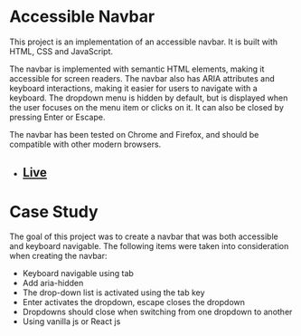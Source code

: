 # Accessible Navbar

This project is an implementation of an accessible navbar. It is built with HTML, CSS and JavaScript.

The navbar is implemented with semantic HTML elements, making it accessible for screen readers. The navbar also has ARIA attributes and keyboard interactions, making it easier for users to navigate with a keyboard. The dropdown menu is hidden by default, but is displayed when the user focuses on the menu item or clicks on it. It can also be closed by pressing Enter or Escape. 

The navbar has been tested on Chrome and Firefox, and should be compatible with other modern browsers.

- ## [Live](https://devisasari.github.io/navbar-accessibility-js/)

# Case Study

The goal of this project was to create a navbar that was both accessible and keyboard navigable. The following items were taken into consideration when creating the navbar:

- Keyboard navigable using tab
- Add aria-hidden
- The drop-down list is activated using the tab key
- Enter activates the dropdown, escape closes the dropdown
- Dropdowns should close when switching from one dropdown to another
- Using vanilla js or React js
